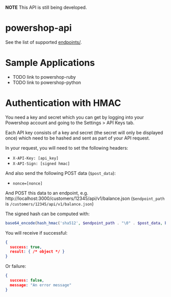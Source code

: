 **NOTE** This API is still being developed.

powershop-api
=============

See the list of supported [endpoints/](endpoints).

# Sample Applications

* TODO link to powershop-ruby
* TODO link to powershop-python

# Authentication with HMAC

You need a key and secret which you can get by logging into your Powershop account and going to the Settings > API Keys tab.

Each API key consists of a key and secret (the secret will only be displayed once) which need to be hashed and sent as part of your API request.

In your request, you will need to set the following headers:

* `X-API-Key: [api_key]`
* `X-API-Sign: [signed hmac]`

And also send the following POST data (`$post_data`):

* `nonce=[nonce]`

And POST this data to an endpoint, e.g. http://localhost:3000/customers/12345/api/v1/balance.json (`$endpoint_path` is `/customers/12345/api/v1/balance.json`)

The signed hash can be computed with:

```php
base64_encode(hash_hmac('sha512', $endpoint_path . "\0" . $post_data, base64_decode($secret), true)),
```

You will receive if successful:

```json
{
  success: true,
  result: { /* object */ }
}
```

Or failure:

```json
{
  success: false,
  message: "An error message"
}
```
